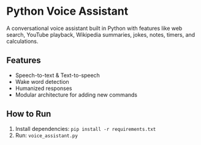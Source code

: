 # Python Voice Assistant

A conversational voice assistant built in Python with features like web search, YouTube playback, Wikipedia summaries, jokes, notes, timers, and calculations.

## Features
- Speech-to-text & Text-to-speech
- Wake word detection
- Humanized responses
- Modular architecture for adding new commands

## How to Run
1. Install dependencies: `pip install -r requirements.txt`
2. Run: `voice_assistant.py`
